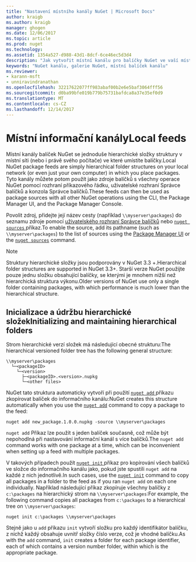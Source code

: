 ```yaml
---
title: "Nastavení místního kanály NuGet | Microsoft Docs"
author: kraigb
ms.author: kraigb
manager: ghogen
ms.date: 12/06/2017
ms.topic: article
ms.prod: nuget
ms.technology: 
ms.assetid: 1354a527-d988-43d1-8dcf-6ce46ec5d3d4
description: "Jak vytvořit místní kanálu pro balíčky NuGet ve vaší místní síti pomocí složek"
keywords: "NuGet kanálu, galerie NuGet, místní balíček kanálu"
ms.reviewer:
- karann-msft
- unniravindranathan
ms.openlocfilehash: 32217622077ff983abaf00b2e6e5baf3064fff56
ms.sourcegitcommit: d0ba99bfe019b779b75731bafdca8a37e35ef0d9
ms.translationtype: MT
ms.contentlocale: cs-CZ
ms.lasthandoff: 12/14/2017
---
```

# <a name="local-feeds"></a><span data-ttu-id="f31de-104">Místní informační kanály</span><span class="sxs-lookup"><span data-stu-id="f31de-104">Local feeds</span></span>

<span data-ttu-id="f31de-105">Místní kanály balíček NuGet se jednoduše hierarchické složky struktury v místní síti (nebo i právě svého počítače) ve které umístíte balíčky.</span><span class="sxs-lookup"><span data-stu-id="f31de-105">Local NuGet package feeds are simply hierarchical folder structures on your local network (or even just your own computer) in which you place packages.</span></span> <span data-ttu-id="f31de-106">Tyto kanály můžete potom použít jako zdroje balíčků s všechny operace NuGet pomocí rozhraní příkazového řádku, uživatelské rozhraní Správce balíčků a konzola Správce balíčků.</span><span class="sxs-lookup"><span data-stu-id="f31de-106">These feeds can then be used as package sources with all other NuGet operations using the CLI, the Package Manager UI, and the Package Manager Console.</span></span>

<span data-ttu-id="f31de-107">Povolit zdroj, přidejte její název cesty (například `\\myserver\packages`) do seznamu zdroje pomocí [uživatelského rozhraní Správce balíčků](../tools/package-manager-ui.md#package-sources) nebo [ `nuget sources` ](../tools/cli-ref-sources.md) příkaz.</span><span class="sxs-lookup"><span data-stu-id="f31de-107">To enable the source, add its pathname (such as `\\myserver\packages`) to the list of sources using the [Package Manager UI](../tools/package-manager-ui.md#package-sources) or the [`nuget sources`](../tools/cli-ref-sources.md) command.</span></span>

> [!Note]
> <span data-ttu-id="f31de-108">Struktury hierarchické složky jsou podporovány v NuGet 3.3 +.</span><span class="sxs-lookup"><span data-stu-id="f31de-108">Hierarchical folder structures are supported in NuGet 3.3+.</span></span> <span data-ttu-id="f31de-109">Starší verze NuGet použijte pouze jednu složku obsahující balíčky, se kterými je mnohem nižší než hierarchická struktura výkonu.</span><span class="sxs-lookup"><span data-stu-id="f31de-109">Older versions of NuGet use only a single folder containing packages, with which performance is much lower than the hierarchical structure.</span></span>

## <a name="initializing-and-maintaining-hierarchical-folders"></a><span data-ttu-id="f31de-110">Inicializace a údržbu hierarchické složek</span><span class="sxs-lookup"><span data-stu-id="f31de-110">Initializing and maintaining hierarchical folders</span></span>

<span data-ttu-id="f31de-111">Strom hierarchické verzí složek má následující obecné strukturu:</span><span class="sxs-lookup"><span data-stu-id="f31de-111">The hierarchical versioned folder tree has the following general structure:</span></span>

    \\myserver\packages
      └─<packageID>
        └─<version>
          ├─<packageID>.<version>.nupkg
          └─<other files>

<span data-ttu-id="f31de-112">NuGet tato struktura automaticky vytvoří při použití [ `nuget add` ](../tools/cli-ref-add.md) příkazu zkopírovat balíček do informačního kanálu:</span><span class="sxs-lookup"><span data-stu-id="f31de-112">NuGet creates this structure automatically when you use the [`nuget add`](../tools/cli-ref-add.md) command to copy a package to the feed:</span></span>

```
nuget add new_package.1.0.0.nupkg -source \\myserver\packages
```

<span data-ttu-id="f31de-113">`nuget add` Příkaz lze použít s jeden balíček současně, což může být nepohodlná při nastavování informační kanál s více balíčků.</span><span class="sxs-lookup"><span data-stu-id="f31de-113">The `nuget add` command works with one package at a time, which can be inconvenient when setting up a feed with multiple packages.</span></span>

<span data-ttu-id="f31de-114">V takových případech použít [ `nuget init` ](../tools/cli-ref-init.md) příkaz pro kopírování všech balíčků ve složce do informačního kanálu jako, pokud jste spustili `nuget add` na každé z nich jednotlivě.</span><span class="sxs-lookup"><span data-stu-id="f31de-114">In such cases, use the [`nuget init`](../tools/cli-ref-init.md) command to copy all packages in a folder to the feed as if you ran `nuget add` on each one individually.</span></span> <span data-ttu-id="f31de-115">Například následující příkaz zkopíruje všechny balíčky z `c:\packages` na hierarchický strom na `\\myserver\packages`:</span><span class="sxs-lookup"><span data-stu-id="f31de-115">For example, the following command copies all packages from `c:\packages` to a hierarchical tree on `\\myserver\packages`:</span></span>

```
nuget init c:\packages \\myserver\packages
```

<span data-ttu-id="f31de-116">Stejně jako u `add` příkazu `init` vytvoří složku pro každý identifikátor balíčku, z nichž každý obsahuje uvnitř složky číslo verze, což je vhodné balíčku.</span><span class="sxs-lookup"><span data-stu-id="f31de-116">As with the `add` command, `init` creates a folder for each package identifier, each of which contains a version number folder, within which is the appropriate package.</span></span>
